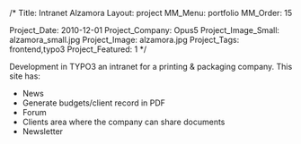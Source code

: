 /*
Title: Intranet Alzamora
Layout: project
MM_Menu: portfolio
MM_Order: 15

Project_Date: 2010-12-01
Project_Company: Opus5
Project_Image_Small: alzamora_small.jpg
Project_Image: alzamora.jpg
Project_Tags: frontend,typo3
Project_Featured: 1
*/

Development in TYPO3 an intranet for a printing & packaging company. This site has:

* News
* Generate budgets/client record in PDF
* Forum
* Clients area where the company can share documents
* Newsletter

